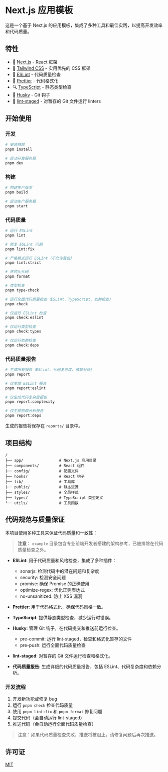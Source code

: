 # Next.js 应用模板

这是一个基于 Next.js 的应用模板，集成了多种工具和最佳实践，以提高开发效率和代码质量。

## 特性

- 🚀 [Next.js](https://nextjs.org/) - React 框架
- 🎨 [Tailwind CSS](https://tailwindcss.com/) - 实用优先的 CSS 框架
- 📏 [ESLint](https://eslint.org/) - 代码质量检查
- 💖 [Prettier](https://prettier.io/) - 代码格式化
- 🔍 [TypeScript](https://www.typescriptlang.org/) - 静态类型检查
- 🐶 [Husky](https://typicode.github.io/husky/) - Git 钩子
- 🚫 [lint-staged](https://github.com/okonet/lint-staged) - 对暂存的 Git 文件运行 linters

## 开始使用

### 开发

```bash
# 安装依赖
pnpm install

# 启动开发服务器
pnpm dev
```

### 构建

```bash
# 构建生产版本
pnpm build

# 启动生产服务器
pnpm start
```

### 代码质量

```bash
# 运行 ESLint
pnpm lint

# 修复 ESLint 问题
pnpm lint:fix

# 严格模式运行 ESLint（不允许警告）
pnpm lint:strict

# 格式化代码
pnpm format

# 类型检查
pnpm type-check

# 运行全面代码质量检查（ESLint、TypeScript、依赖检查）
pnpm check

# 仅运行 ESLint 检查
pnpm check:eslint

# 仅运行类型检查
pnpm check:types

# 仅运行依赖检查
pnpm check:deps
```

### 代码质量报告

```bash
# 生成所有报告（ESLint、代码复杂度、依赖分析）
pnpm report

# 仅生成 ESLint 报告
pnpm report:eslint

# 仅生成代码复杂度报告
pnpm report:complexity

# 仅生成依赖分析报告
pnpm report:deps
```

生成的报告将保存在 `reports/` 目录中。

## 项目结构

```
/
├── app/                # Next.js 应用目录
├── components/         # React 组件
├── config/             # 配置文件
├── hooks/              # React 钩子
├── lib/                # 工具库
├── public/             # 静态资源
├── styles/             # 全局样式
├── types/              # TypeScript 类型定义
└── utils/              # 工具函数
```

## 代码规范与质量保证

本项目使用多种工具来保证代码质量和一致性：

> **注意：** `example` 目录包含专业前端开发者搭建的架构参考，已被排除在代码质量检查之外。

- **ESLint**: 用于代码质量和风格检查，集成了多种插件：
  - sonarjs: 检测代码中的潜在问题和复杂度
  - security: 检测安全问题
  - promise: 确保 Promise 的正确使用
  - optimize-regex: 优化正则表达式
  - no-unsanitized: 防止 XSS 漏洞

- **Prettier**: 用于代码格式化，确保代码风格一致。

- **TypeScript**: 提供静态类型检查，减少运行时错误。

- **Husky**: 管理 Git 钩子，在代码提交和推送前运行检查。
  - pre-commit: 运行 lint-staged，检查和格式化暂存的文件
  - pre-push: 运行全面代码质量检查

- **lint-staged**: 对暂存的 Git 文件运行检查和格式化。

- **代码质量报告**: 生成详细的代码质量报告，包括 ESLint、代码复杂度和依赖分析。

### 开发流程

1. 开发新功能或修复 bug
2. 运行 `pnpm check` 检查代码质量
3. 使用 `pnpm lint:fix` 和 `pnpm format` 修复问题
4. 提交代码（会自动运行 lint-staged）
5. 推送代码（会自动运行全面代码质量检查）

> 注意：如果代码质量检查失败，推送将被阻止。请修复问题后再次推送。

## 许可证

[MIT](LICENSE)
